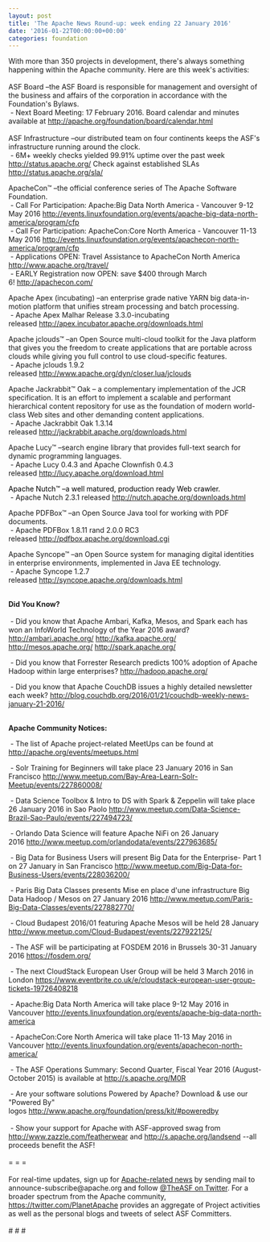 ```yaml
---
layout: post
title: 'The Apache News Round-up: week ending 22 January 2016'
date: '2016-01-22T00:00:00+00:00'
categories: foundation
---
```

<div>With more than 350 projects in development, there's always something happening within the Apache community. Here are this week's activities:</div> 
  <div><br /></div> 
  <div>ASF Board –the ASF Board is responsible for management and oversight of the business and affairs of the corporation in accordance with the Foundation's Bylaws.</div> 
  <div>&nbsp;- Next Board Meeting: 17 February 2016. Board calendar and minutes available at <a href="http://apache.org/foundation/board/calendar.html">http://apache.org/foundation/board/calendar.html</a></div> 
  <div><br /></div> 
  <div>ASF Infrastructure –our distributed team on four continents keeps the ASF's infrastructure running around the clock.</div> 
  <div>&nbsp;- 6M+ weekly checks yielded 99.91% uptime over the past week <a href="http://status.apache.org/">http://status.apache.org/</a> Check against established SLAs <a href="http://status.apache.org/sla/">http://status.apache.org/sla/</a></div> 
  <div> 
    <p>ApacheCon™ –the official conference series of The Apache Software Foundation.<br />&nbsp;- Call For Participation: Apache:Big Data North America - Vancouver 9-12 May 2016 <a href="http://events.linuxfoundation.org/events/apache-big-data-north-america/program/cfp">http://events.linuxfoundation.org/events/apache-big-data-north-america/program/cfp</a><br />&nbsp;- Call For Participation: ApacheCon:Core North America - Vancouver 11-13 May 2016 <a href="http://events.linuxfoundation.org/events/apache-big-data-north-america/program/cfp">http://events.linuxfoundation.org/events/apachecon-north-america/program/cfp</a><br />&nbsp;- Applications OPEN: Travel Assistance to ApacheCon North America <a href="http://www.apache.org/travel/">http://www.apache.org/travel/</a><br />&nbsp;- EARLY Registration now OPEN:&nbsp;save $400 through March 6!&nbsp;<a href="http://apachecon.com/">http://apachecon.com/</a></p> 
  </div> 
  <div> 
    <p>Apache Apex (incubating) –an enterprise grade native YARN big data-in-motion platform that unifies stream processing and batch processing.<br />&nbsp;- Apache Apex Malhar Release 3.3.0-incubating released&nbsp;<a href="http://apex.incubator.apache.org/downloads.html">http://apex.incubator.apache.org/downloads.html</a></p> 
  </div> 
  <div> 
    <p>Apache jclouds™ –an Open Source multi-cloud toolkit for the Java platform that gives you the freedom to create applications that are portable across clouds while giving you full control to use cloud-specific features.<br />&nbsp;- Apache jclouds 1.9.2 released&nbsp;<a href="http://www.apache.org/dyn/closer.lua/jclouds">http://www.apache.org/dyn/closer.lua/jclouds</a></p> 
    <p>Apache Jackrabbit™ Oak –&nbsp;a complementary implementation of the JCR specification. It is an effort to implement a scalable and performant hierarchical content repository for use as the foundation of modern world-class Web sites and other demanding content applications.<br />&nbsp;- Apache Jackrabbit Oak 1.3.14 released&nbsp;<a href="http://jackrabbit.apache.org/downloads.html">http://jackrabbit.apache.org/downloads.html</a></p> 
    <p>Apache Lucy™ –search engine library that provides full-text search for dynamic programming languages.<br />&nbsp;- Apache Lucy&nbsp;0.4.3 and Apache Clownfish 0.4.3 released&nbsp;<a href="http://lucy.apache.org/download.html">http://lucy.apache.org/download.html</a></p> 
    <p><font color="#000000"><a href="http://lucy.apache.org/download.html"></a>Apache Nutch™ –a well matured, production ready Web crawler.<br />&nbsp;-&nbsp;</font>Apache Nutch 2.3.1 released&nbsp;<a href="http://nutch.apache.org/downloads.html">http://nutch.apache.org/downloads.html</a></p> 
    <p>Apache PDFBox™ –an Open Source Java tool for working with PDF documents.<br />&nbsp;- Apache PDFBox 1.8.11 rand 2.0.0 RC3 released&nbsp;<a href="http://pdfbox.apache.org/download.cgi">http://pdfbox.apache.org/download.cgi</a></p> 
  </div> 
  <p>Apache Syncope™ –an Open Source system for managing digital identities in enterprise environments, implemented in Java EE technology.<br />&nbsp;- Apache Syncope 1.2.7 released&nbsp;<a href="http://syncope.apache.org/downloads.html">http://syncope.apache.org/downloads.html</a></p> 
  <div><br /></div> 
  <div><strong>Did You Know?</strong></div> 
  <div><br /></div> 
  <div>&nbsp;- Did you know that Apache Ambari, Kafka, Mesos, and Spark each has won an InfoWorld Technology of the Year 2016 award? <a href="http://ambari.apache.org/">http://ambari.apache.org/</a> <a href="http://kafka.apache.org/">http://kafka.apache.org/</a> <a href="http://mesos.apache.org/">http://mesos.apache.org/</a> <a href="http://spark.apache.org/">http://spark.apache.org/</a></div> 
  <div> 
    <p>&nbsp;- Did you know that Forrester Research predicts 100% adoption of Apache Hadoop within large enterprises?&nbsp;<a href="http://hadoop.apache.org/">http://hadoop.apache.org/</a></p> 
  </div> 
  <div>&nbsp;- Did you know that Apache CouchDB issues a highly detailed newsletter each week?&nbsp;<a href="http://blog.couchdb.org/2016/01/21/couchdb-weekly-news-january-21-2016/">http://blog.couchdb.org/2016/01/21/couchdb-weekly-news-january-21-2016/</a></div> 
  <div> 
    <div> 
      <p><strong><br />Apache Community Notices:</strong></p> 
      <p><strong></strong>&nbsp;- The list of Apache project-related MeetUps can be found at <a href="http://apache.org/events/meetups.html">http://apache.org/events/meetups.html</a></p> 
      <p>&nbsp;- Solr Training for Beginners will take place 23 January 2016 in San Francisco&nbsp;<a href="http://www.meetup.com/Bay-Area-Learn-Solr-Meetup/events/227860008/">http://www.meetup.com/Bay-Area-Learn-Solr-Meetup/events/227860008/</a></p> 
      <p>&nbsp;- Data Science Toolbox &amp; Intro to DS with Spark &amp; Zeppelin will take place 26 January 2016 in Sao Paolo&nbsp;<a href="http://www.meetup.com/Data-Science-Brazil-Sao-Paulo/events/227494723/">http://www.meetup.com/Data-Science-Brazil-Sao-Paulo/events/227494723/</a></p> 
      <p>&nbsp;- Orlando Data Science will feature Apache NiFi on 26 January 2016&nbsp;<a href="http://www.meetup.com/orlandodata/events/227963685/">http://www.meetup.com/orlandodata/events/227963685/</a></p> 
      <p>&nbsp;- Big Data for Business Users will present Big Data for the Enterprise- Part 1 on 27 January in San Francisco <a href="http://www.meetup.com/Big-Data-for-Business-Users/events/228036200/">http://www.meetup.com/Big-Data-for-Business-Users/events/228036200/</a></p> 
      <p>&nbsp;- Paris Big Data Classes presents Mise en place d'une infrastructure Big Data Hadoop / Mesos&nbsp;on 27 January 2016&nbsp;<a href="http://www.meetup.com/Paris-Big-Data-Classes/events/227882770/">http://www.meetup.com/Paris-Big-Data-Classes/events/227882770/</a></p> 
      <p>&nbsp;- Cloud Budapest 2016/01 featuring Apache Mesos will be held 28 January <a href="http://www.meetup.com/Cloud-Budapest/events/227922125/">http://www.meetup.com/Cloud-Budapest/events/227922125/</a> </p> 
      <p>&nbsp;- The ASF will be participating at FOSDEM 2016 in Brussels 30-31 January 2016 <a href="https://fosdem.org/">https://fosdem.org/</a></p> 
    </div> 
    <p>&nbsp;- The next CloudStack European User Group will be held 3 March 2016 in London&nbsp;<a href="https://www.eventbrite.co.uk/e/cloudstack-european-user-group-tickets-19726408218">https://www.eventbrite.co.uk/e/cloudstack-european-user-group-tickets-19726408218</a></p> 
    <p>&nbsp;- Apache:Big Data North America will take place 9-12 May 2016 in Vancouver&nbsp;<a href="http://events.linuxfoundation.org/events/apache-big-data-north-america">http://events.linuxfoundation.org/events/apache-big-data-north-america</a></p> 
    <p>&nbsp;- ApacheCon:Core North America will take place 11-13 May 2016 in Vancouver&nbsp;<a href="http://events.linuxfoundation.org/events/apachecon-north-america/">http://events.linuxfoundation.org/events/apachecon-north-america/</a></p> 
    <div> 
      <p>&nbsp;- The ASF Operations Summary: Second Quarter, Fiscal Year 2016 (August-October 2015) is available at <a href="http://s.apache.org/M0R">http://s.apache.org/M0R</a></p> 
    </div> 
    <div>&nbsp;- Are your software solutions Powered by Apache? Download &amp; use our &quot;Powered By&quot; logos&nbsp;<a href="http://www.apache.org/foundation/press/kit/#poweredby">http://www.apache.org/foundation/press/kit/#poweredby</a></div> 
    <div><br /></div> 
    <div>&nbsp;- Show your support for Apache with ASF-approved swag from <a href="http://www.zazzle.com/featherwear">http://www.zazzle.com/featherwear</a> and&nbsp;<a href="http://s.apache.org/landsend">http://s.apache.org/landsend</a> --all proceeds benefit the ASF!&nbsp;</div> 
    <div><br /></div> 
    <div>= = =</div> 
    <div><br /></div> 
    <div>For real-time updates, sign up for <a href="http://apache.org/foundation/mailinglists.html#foundation-announce">Apache-related news</a> by sending mail to announce-subscribe@apache.org and follow <a href="https://twitter.com/TheASF">@TheASF on Twitter</a>. For a broader spectrum from the Apache community, <a href="http://s.apache.org/landsend">https://twitter.com/PlanetApache</a> provides an aggregate of Project activities as well as the personal blogs and tweets of select ASF Committers.</div> 
    <div><br /></div> 
    <div># # #</div> 
  </div>

